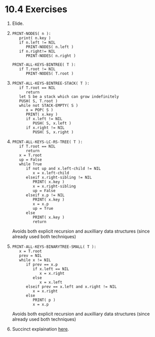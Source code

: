 # 10.4 Exercises

1. Elide.

2. ```
   PRINT-NODES( n ):
      print( n.key )
      if n.left != NIL
         PRINT-NODES( n.left )
      if n.right!= NIL
         PRINT-NODES( n.right )

   PRINT-ALL-KEYS-BINTREE( T ):
      if T.root != NIL
         PRINT-NODES( T.root )   
   ```

3. ```
   PRINT-ALL-KEYS-BINTREE-STACK( T ):
      if T.root == NIL
         return
      let S be a stack which can grow indefinitely
      PUSH( S, T.root )
      while not STACK-EMPTY( S )
         x = POP( S )
         PRINT( x.key )
         if x.left != NIL
            PUSH( S, x.left )
         if x.right != NIL
            PUSH( S, x.right )
   ```

4. ```
   PRINT-ALL-KEYS-LC-RS-TREE( T ):
      if T.root == NIL
         return
      x = T.root
      up = False
      while True
         if not up and x.left-child != NIL
            x = x.left-child
         elseif x.right-sibling != NIL
            PRINT( x.key )
            x = x.right-sibling
            up = False
         elseif x.p != NIL
            PRINT( x.key )
            x = x.p
            up = True
         else
            PRINT( x.key )
            return
   ```
   Avoids both explicit recursion and auxilliary data structures (since already used both techniques)

5. ```
   PRINT-ALL-KEYS-BINARYTREE-SMALL( T ):
      x = T.root
      prev = NIL
      while x != NIL
         if prev == x.p
            if x.left == NIL
               x = x.right
            else
               x = x.left
         elseif prev == x.left and x.right != NIL
            x = x.right
         else
            PRINT( p )
            x = x.p
   ```
   Avoids both explicit recursion and auxilliary data structures (since already used both techniques)

6. Succinct explaination [here](https://ita.skanev.com/10/04/06.html).